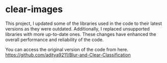 # clear-images

This project, I updated some of the libraries used in the code to their latest versions as they were outdated. Additionally, I replaced unsupported libraries with more up-to-date ones. These changes have enhanced the overall performance and reliability of the code.

You can access the original version of the code from here.
https://github.com/aditya9211/Blur-and-Clear-Classification
